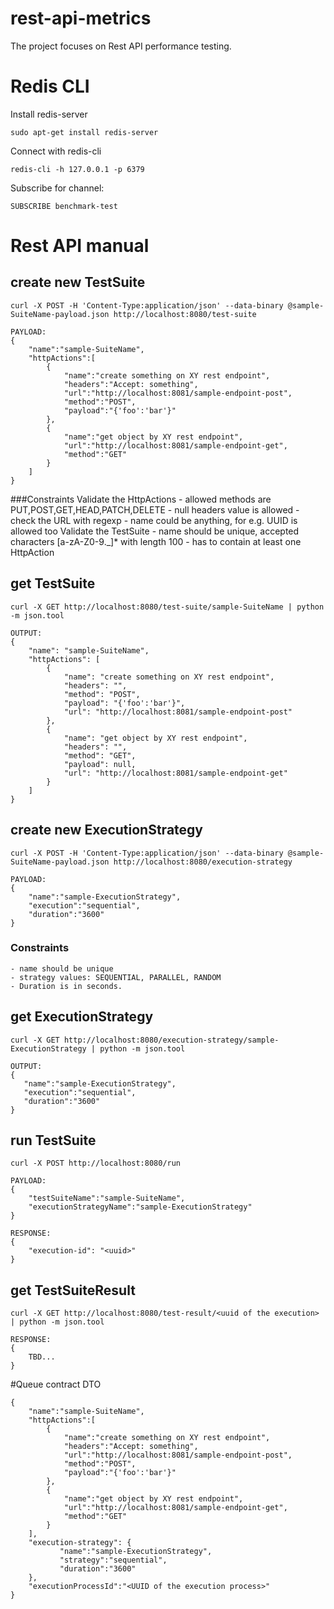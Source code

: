 # rest-api-metrics
The project focuses on Rest API performance testing.

# Redis CLI

Install redis-server

    sudo apt-get install redis-server
    
Connect with redis-cli

    redis-cli -h 127.0.0.1 -p 6379

Subscribe for channel:

    SUBSCRIBE benchmark-test

# Rest API manual
 
## create new TestSuite
    
    curl -X POST -H 'Content-Type:application/json' --data-binary @sample-SuiteName-payload.json http://localhost:8080/test-suite

    PAYLOAD:
    {
        "name":"sample-SuiteName",
        "httpActions":[
            {
                "name":"create something on XY rest endpoint",
                "headers":"Accept: something",
                "url":"http://localhost:8081/sample-endpoint-post",
                "method":"POST",
                "payload":"{'foo':'bar'}"
            },
            {
                "name":"get object by XY rest endpoint",
                "url":"http://localhost:8081/sample-endpoint-get",
                "method":"GET"
            }
        ]
    }

###Constraints
    Validate the HttpActions
        - allowed methods are PUT,POST,GET,HEAD,PATCH,DELETE
        - null headers value is allowed
        - check the URL with regexp
        - name could be anything, for e.g. UUID is allowed too
    Validate the TestSuite
        - name should be unique, accepted characters [a-zA-Z0-9._]* with length 100
        - has to contain at least one HttpAction


## get TestSuite
    curl -X GET http://localhost:8080/test-suite/sample-SuiteName | python -m json.tool
    
    OUTPUT:
    {
        "name": "sample-SuiteName",
        "httpActions": [
            {
                "name": "create something on XY rest endpoint",
                "headers": "",
                "method": "POST",
                "payload": "{'foo':'bar'}",
                "url": "http://localhost:8081/sample-endpoint-post"
            },
            {
                "name": "get object by XY rest endpoint",
                "headers": "",
                "method": "GET",
                "payload": null,
                "url": "http://localhost:8081/sample-endpoint-get"
            }
        ]
    }

## create new ExecutionStrategy
    curl -X POST -H 'Content-Type:application/json' --data-binary @sample-SuiteName-payload.json http://localhost:8080/execution-strategy

    PAYLOAD:
    {
        "name":"sample-ExecutionStrategy",
        "execution":"sequential",
        "duration":"3600"
    }

### Constraints
    - name should be unique
    - strategy values: SEQUENTIAL, PARALLEL, RANDOM
    - Duration is in seconds.

## get ExecutionStrategy
    curl -X GET http://localhost:8080/execution-strategy/sample-ExecutionStrategy | python -m json.tool

    OUTPUT:
    {
       "name":"sample-ExecutionStrategy",
       "execution":"sequential",
       "duration":"3600"
    }

## run TestSuite

    curl -X POST http://localhost:8080/run

    PAYLOAD:
    {
        "testSuiteName":"sample-SuiteName",
        "executionStrategyName":"sample-ExecutionStrategy"
    }

    RESPONSE:
    {
        "execution-id": "<uuid>"
    }

## get TestSuiteResult

    curl -X GET http://localhost:8080/test-result/<uuid of the execution> | python -m json.tool

    RESPONSE:
    {
        TBD...
    }

#Queue contract DTO

    {
        "name":"sample-SuiteName",
        "httpActions":[
            {
                "name":"create something on XY rest endpoint",
                "headers":"Accept: something",
                "url":"http://localhost:8081/sample-endpoint-post",
                "method":"POST",
                "payload":"{'foo':'bar'}"
            },
            {
                "name":"get object by XY rest endpoint",
                "url":"http://localhost:8081/sample-endpoint-get",
                "method":"GET"
            }
        ],
        "execution-strategy": {
               "name":"sample-ExecutionStrategy",
               "strategy":"sequential",
               "duration":"3600"
        },
        "executionProcessId":"<UUID of the execution process>"
    }
